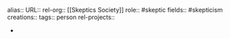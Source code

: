 alias::
URL::
rel-org:: [[Skeptics Society]] 
role:: #skeptic 
fields:: #skepticism  
creations:: 
tags:: person
rel-projects::


-